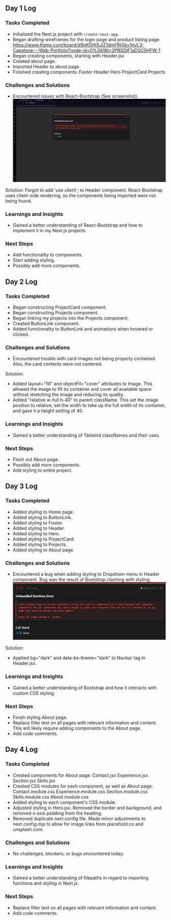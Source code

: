 ## Day 1 Log

### Tasks Completed

- Initialized the Next.js project with `create-next-app`.
- Began drafting wireframes for the login page and product listing page.
  https://www.figma.com/board/d9qKDHISJiZ1dmFRtGky1m/L3-Capstone---Web-Portfolio?node-id=0%3A1&t=2PBSDIF1aD5C0HFW-1
- Began creating components, starting with Header.jsx
- Created about page.
- Imported Header to about page.
- Finished creating components:
  Footer
  Header
  Hero
  ProjectCard
  Projects

### Challenges and Solutions

- Encountered issues with React-Bootstrap (See screenshot).
  ![alt text](image.png)

Solution: Forgot to add 'use client'; to Header component. React-Bootstrap uses client-side rendering, so the components being imported were not being found.

### Learnings and Insights

- Gained a better understanding of React-Bootstrap and how to implement it in my Next.js projects.

### Next Steps

- Add functionality to components.
- Start adding styling.
- Possibly add more components.

## Day 2 Log

### Tasks Completed

- Began constructing ProjectCard component.
- Began constructing Projects component.
- Began linking my projects into the Projects component.
- Created ButtonLink component.
- Added functionality to ButtonLink and animations when hovered or clicked.

### Challenges and Solutions

- Encountered trouble with card images not being properly contained. Also, the card contents were not centered.

Solution:

- Added layout="fill" and objectFit="cover" attributes to Image. This allowed the image to fill its container and cover all available space without stretching the image and reducing its quality.
- Added "relative w-full h-40" to parent className. This set the image position to relative, set the width to take up the full width of its container, and gave it a height setting of 40.

### Learnings and Insights

- Gained a better understanding of Tailwind classNames and their uses.

### Next Steps

- Flesh out About page.
- Possibly add more components.
- Add styling to entire project.

## Day 3 Log

### Tasks Completed

- Added styling to Home page.
- Added styling to ButtonLink.
- Added styling to Footer.
- Added styling to Header.
- Added styling to Hero.
- Added styling to ProjectCard.
- Added styling to Projects.
- Added styling to About page.

### Challenges and Solutions

- Encountered a bug when adding styling to Dropdown menu in Header component. Bug was the result of Bootstrap clashing with styling.
  ![alt text](image-1.png)

Solution:

- Applied bg="dark" and data-bs-theme="dark" to Navbar tag in Header.jsx.

### Learnings and Insights

- Gained a better understanding of Bootstrap and how it interacts with custom CSS styling.

### Next Steps

- Finish styling About page.
- Replace filler text on all pages with relevant information and content. This will likely require adding components to the About page.
- Add code comments.

## Day 4 Log

### Tasks Completed

- Created components for About page:
  Contact.jsx
  Experience.jsx
  Section.jsx
  Skills.jsx
- Created CSS modules for each component, as well as About page:
  Contact.module.css
  Experience.module.css
  Section.module.css
  Skills.module.css
  About.module.css
- Added styling to each component's CSS module:
- Adjusted styling in Hero.jsx. Removed the border and background, and removed x-axis padding from the heading.
- Removed duplicate next.config file. Made minor adjustments to next.config.mjs to allow for image links from placehold.co and unsplash.com.

### Challenges and Solutions

- No challenges, blockers, or bugs encountered today.

### Learnings and Insights

- Gained a better understanding of filepaths in regard to importing functions and styling in Next.js.

### Next Steps

- Replace filler text on all pages with relevant information and content.
- Add code comments.